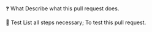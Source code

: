 ❓ What
Describe what this pull request does.

🔨 Test
List all steps necessary;
To test this pull request.
